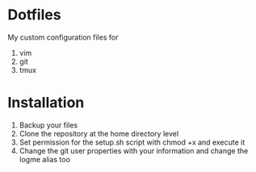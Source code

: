 # Dotfiles

My custom configuration files for
1. vim
2. git
3. tmux

# Installation

1. Backup your files
2. Clone the repository at the home directory level
3. Set permission for the setup.sh script with chmod +x and execute it
4. Change the git user properties with your information and change the logme alias too
